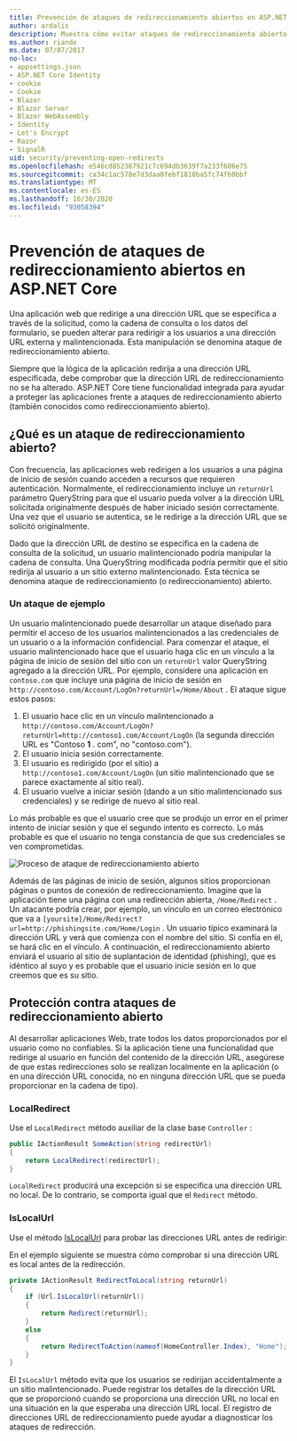 ```yaml
---
title: Prevención de ataques de redireccionamiento abiertos en ASP.NET Core
author: ardalis
description: Muestra cómo evitar ataques de redireccionamiento abierto contra una aplicación ASP.NET Core
ms.author: riande
ms.date: 07/07/2017
no-loc:
- appsettings.json
- ASP.NET Core Identity
- cookie
- Cookie
- Blazor
- Blazor Server
- Blazor WebAssembly
- Identity
- Let's Encrypt
- Razor
- SignalR
uid: security/preventing-open-redirects
ms.openlocfilehash: e546cd852367921c7c694db3639f7a233f606e75
ms.sourcegitcommit: ca34c1ac578e7d3daa0febf1810ba5fc74f60bbf
ms.translationtype: MT
ms.contentlocale: es-ES
ms.lasthandoff: 10/30/2020
ms.locfileid: "93058394"
---
```

# <a name="prevent-open-redirect-attacks-in-aspnet-core"></a>Prevención de ataques de redireccionamiento abiertos en ASP.NET Core

Una aplicación web que redirige a una dirección URL que se especifica a través de la solicitud, como la cadena de consulta o los datos del formulario, se pueden alterar para redirigir a los usuarios a una dirección URL externa y malintencionada. Esta manipulación se denomina ataque de redireccionamiento abierto.

Siempre que la lógica de la aplicación redirija a una dirección URL especificada, debe comprobar que la dirección URL de redireccionamiento no se ha alterado. ASP.NET Core tiene funcionalidad integrada para ayudar a proteger las aplicaciones frente a ataques de redireccionamiento abierto (también conocidos como redireccionamiento abierto).

## <a name="what-is-an-open-redirect-attack"></a>¿Qué es un ataque de redireccionamiento abierto?

Con frecuencia, las aplicaciones web redirigen a los usuarios a una página de inicio de sesión cuando acceden a recursos que requieren autenticación. Normalmente, el redireccionamiento incluye un `returnUrl` parámetro QueryString para que el usuario pueda volver a la dirección URL solicitada originalmente después de haber iniciado sesión correctamente. Una vez que el usuario se autentica, se le redirige a la dirección URL que se solicitó originalmente.

Dado que la dirección URL de destino se especifica en la cadena de consulta de la solicitud, un usuario malintencionado podría manipular la cadena de consulta. Una QueryString modificada podría permitir que el sitio redirija al usuario a un sitio externo malintencionado. Esta técnica se denomina ataque de redireccionamiento (o redireccionamiento) abierto.

### <a name="an-example-attack"></a>Un ataque de ejemplo

Un usuario malintencionado puede desarrollar un ataque diseñado para permitir el acceso de los usuarios malintencionados a las credenciales de un usuario o a la información confidencial. Para comenzar el ataque, el usuario malintencionado hace que el usuario haga clic en un vínculo a la página de inicio de sesión del sitio con un `returnUrl` valor QueryString agregado a la dirección URL. Por ejemplo, considere una aplicación en `contoso.com` que incluye una página de inicio de sesión en `http://contoso.com/Account/LogOn?returnUrl=/Home/About` . El ataque sigue estos pasos:

1. El usuario hace clic en un vínculo malintencionado a `http://contoso.com/Account/LogOn?returnUrl=http://contoso1.com/Account/LogOn` (la segunda dirección URL es "Contoso **1** . com", no "contoso.com").
2. El usuario inicia sesión correctamente.
3. El usuario es redirigido (por el sitio) a `http://contoso1.com/Account/LogOn` (un sitio malintencionado que se parece exactamente al sitio real).
4. El usuario vuelve a iniciar sesión (dando a un sitio malintencionado sus credenciales) y se redirige de nuevo al sitio real.

Lo más probable es que el usuario cree que se produjo un error en el primer intento de iniciar sesión y que el segundo intento es correcto. Lo más probable es que el usuario no tenga constancia de que sus credenciales se ven comprometidas.

![Proceso de ataque de redireccionamiento abierto](preventing-open-redirects/_static/open-redirection-attack-process.png)

Además de las páginas de inicio de sesión, algunos sitios proporcionan páginas o puntos de conexión de redireccionamiento. Imagine que la aplicación tiene una página con una redirección abierta, `/Home/Redirect` . Un atacante podría crear, por ejemplo, un vínculo en un correo electrónico que va a `[yoursite]/Home/Redirect?url=http://phishingsite.com/Home/Login` . Un usuario típico examinará la dirección URL y verá que comienza con el nombre del sitio. Si confía en él, se hará clic en el vínculo. A continuación, el redireccionamiento abierto enviará el usuario al sitio de suplantación de identidad (phishing), que es idéntico al suyo y es probable que el usuario inicie sesión en lo que creemos que es su sitio.

## <a name="protecting-against-open-redirect-attacks"></a>Protección contra ataques de redireccionamiento abierto

Al desarrollar aplicaciones Web, trate todos los datos proporcionados por el usuario como no confiables. Si la aplicación tiene una funcionalidad que redirige al usuario en función del contenido de la dirección URL, asegúrese de que estas redirecciones solo se realizan localmente en la aplicación (o en una dirección URL conocida, no en ninguna dirección URL que se pueda proporcionar en la cadena de tipo).

### <a name="localredirect"></a>LocalRedirect

Use el `LocalRedirect` método auxiliar de la clase base `Controller` :

```csharp
public IActionResult SomeAction(string redirectUrl)
{
    return LocalRedirect(redirectUrl);
}
```

`LocalRedirect` producirá una excepción si se especifica una dirección URL no local. De lo contrario, se comporta igual que el `Redirect` método.

### <a name="islocalurl"></a>IsLocalUrl

Use el método [IsLocalUrl](/dotnet/api/Microsoft.AspNetCore.Mvc.IUrlHelper.islocalurl#Microsoft_AspNetCore_Mvc_IUrlHelper_IsLocalUrl_System_String_) para probar las direcciones URL antes de redirigir:

En el ejemplo siguiente se muestra cómo comprobar si una dirección URL es local antes de la redirección.

```csharp
private IActionResult RedirectToLocal(string returnUrl)
{
    if (Url.IsLocalUrl(returnUrl))
    {
        return Redirect(returnUrl);
    }
    else
    {
        return RedirectToAction(nameof(HomeController.Index), "Home");
    }
}
```

El `IsLocalUrl` método evita que los usuarios se redirijan accidentalmente a un sitio malintencionado. Puede registrar los detalles de la dirección URL que se proporcionó cuando se proporciona una dirección URL no local en una situación en la que esperaba una dirección URL local. El registro de direcciones URL de redireccionamiento puede ayudar a diagnosticar los ataques de redirección.
